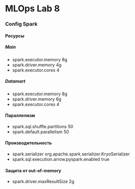 # MLOps Lab 8

### Config Spark
#### Ресурсы
##### Main
- spark.executor.memory              8g
- spark.driver.memory                4g
- spark.executor.cores               4
##### Datamart
- spark.executor.memory              8g
- spark.driver.memory                6g
- spark.executor.cores               4

#### Параллелизм
- spark.sql.shuffle.partitions       50
- spark.default.parallelism          50

#### Производительность
- spark.serializer                   org.apache.spark.serializer.KryoSerializer
- spark.sql.execution.arrow.pyspark.enabled  true

#### Защита от out-of-memory
- spark.driver.maxResultSize         2g